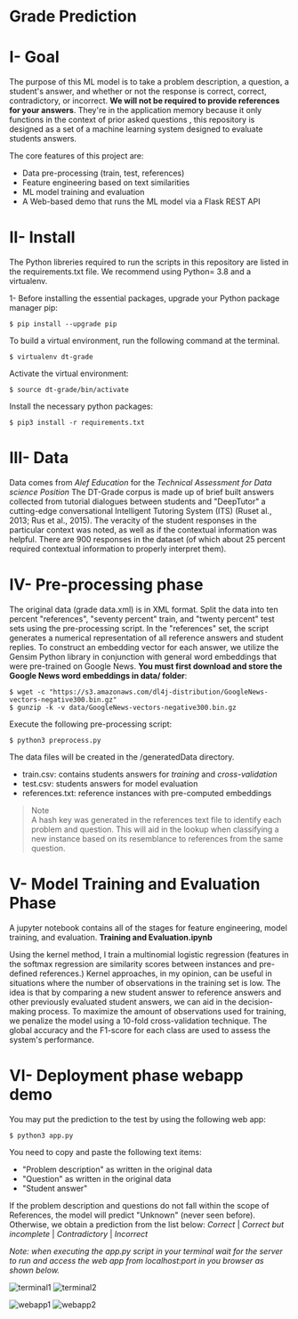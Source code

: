 # Grade Prediction


# I- Goal

The purpose of this ML model is to take a problem description, a question, a student's answer,
and whether or not the response is correct, correct, contradictory, or incorrect.
**We will not be required to provide references for your answers**. They're in the application
memory because it only functions in the context of prior asked questions
, this repository is designed as a set of a machine learning system designed to evaluate students answers.

The core features of this project are:
* Data pre-processing (train, test, references)
* Feature engineering based on text similarities
* ML model training and evaluation
* A Web-based demo that runs the ML model via a Flask REST API


# II- Install
The Python libreries required to run the scripts in this repository are listed in the requirements.txt file.
We recommend using Python= 3.8 and a virtualenv. 

1- Before installing the essential packages, upgrade your Python package manager pip:
```
$ pip install --upgrade pip
```

To build a virtual environment, run the following command at the terminal.
```
$ virtualenv dt-grade
```

Activate the virtual environment: 
```
$ source dt-grade/bin/activate
```

Install the necessary python packages:
```
$ pip3 install -r requirements.txt
```


# III- Data
Data comes from *Alef Education* for the *Technical Assessment for Data science Position*
The DT-Grade corpus is made up of brief built answers collected from tutorial dialogues between students and "DeepTutor" a cutting-edge conversational Intelligent Tutoring System (ITS) (Ruset al., 2013; Rus et al., 2015).
The veracity of the student responses in the particular context was noted, as well as if the contextual information was helpful.
There are 900 responses in the dataset (of which about 25 percent required contextual information to properly interpret them).

# IV- Pre-processing phase
The original data (grade data.xml) is in XML format.
Split the data into ten percent "references", "seventy percent" train, and "twenty percent" test sets using the pre-processing script.
In the "references" set, the script generates a numerical representation of all reference answers and student replies.
To construct an embedding vector for each answer, we utilize the Gensim Python library in conjunction with general word embeddings that were pre-trained on Google News.
**You must first download and store the Google News word embeddings in data/ folder**:

```
$ wget -c "https://s3.amazonaws.com/dl4j-distribution/GoogleNews-vectors-negative300.bin.gz"
$ gunzip -k -v data/GoogleNews-vectors-negative300.bin.gz
```

Execute the following pre-processing script:
```
$ python3 preprocess.py
```
The data files will be created in the /generatedData directory.
* train.csv: contains students answers for *training* and *cross-validation*
* test.csv: students answers for model evaluation
* references.txt: reference instances with pre-computed embeddings

> Note  
A hash key was generated in the references text file to identify each problem and question.
This will aid in the lookup when classifying a new instance based on its resemblance to references from the same question.


# V- Model Training and Evaluation Phase
A jupyter notebook contains all of the stages for feature engineering, model training, and evaluation.
**Training and Evaluation.ipynb**  

Using the kernel method, I train a multinomial logistic regression (features in the softmax regression are similarity scores between instances and pre-defined references.)
Kernel approaches, in my opinion, can be useful in situations where the number of observations in the training set is low.
The idea is that by comparing a new student answer to reference answers and other previously evaluated student answers, we can aid in the decision-making process.
To maximize the amount of observations used for training, we penalize the model using a 10-fold cross-validation technique.
The global accuracy and the F1-score for each class are used to assess the system's performance.


# VI- Deployment phase webapp demo
You may put the prediction to the test by using the following web app:
```
$ python3 app.py
```
You need to copy and paste the following text items:
* "Problem description" as written in the original data
* "Question" as written in the original data
* "Student answer"

If the problem description and questions do not fall within the scope of References, the model will predict "Unknown" (never seen before).
Otherwise, we obtain a prediction from the list below:
*Correct* | *Correct but incomplete* | *Contradictory* | *Incorrect*

*Note: when executing the app.py script in your terminal wait for the server to run
and access the web app from localhost:port in you browser as shown below.*

![terminal1](https://i.im.ge/2021/08/07/hYLOf.jpg) ![terminal2](https://i.im.ge/2021/08/07/hYUmm.jpg)

![webapp1](https://i.im.ge/2021/08/07/hYDH1.jpg) ![webapp2](https://i.im.ge/2021/08/07/hY7yP.jpg)
